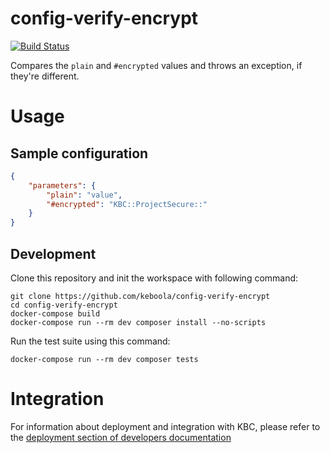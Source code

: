 # config-verify-encrypt

[![Build Status](https://travis-ci.com/keboola/config-verify-encrypt.svg?branch=master)](https://travis-ci.com/keboola/config-verify-encrypt)

Compares the `plain` and `#encrypted` values and throws an exception, if they're different.

# Usage

## Sample configuration

```json
{
    "parameters": {
        "plain": "value",
        "#encrypted": "KBC::ProjectSecure::"
    }
}
```

## Development

Clone this repository and init the workspace with following command:

```
git clone https://github.com/keboola/config-verify-encrypt
cd config-verify-encrypt
docker-compose build
docker-compose run --rm dev composer install --no-scripts
```

Run the test suite using this command:

```
docker-compose run --rm dev composer tests
```

# Integration

For information about deployment and integration with KBC, please refer to the [deployment section of developers documentation](https://developers.keboola.com/extend/component/deployment/)
